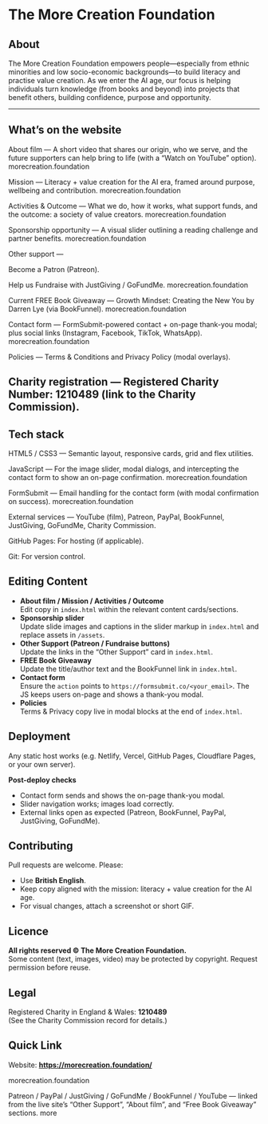 # The More Creation Foundation

## About
The More Creation Foundation empowers people—especially from ethnic minorities and low socio-economic backgrounds—to build literacy and practise value creation. As we enter the AI age, our focus is helping individuals turn knowledge (from books and beyond) into projects that benefit others, building confidence, purpose and opportunity.

---

## What’s on the website

About film — A short video that shares our origin, who we serve, and the future supporters can help bring to life (with a “Watch on YouTube” option). 
morecreation.foundation

Mission — Literacy + value creation for the AI era, framed around purpose, wellbeing and contribution. 
morecreation.foundation

Activities & Outcome — What we do, how it works, what support funds, and the outcome: a society of value creators. 
morecreation.foundation

Sponsorship opportunity — A visual slider outlining a reading challenge and partner benefits. 
morecreation.foundation

Other support —

Become a Patron (Patreon).

Help us Fundraise with JustGiving / GoFundMe. 
morecreation.foundation

Current FREE Book Giveaway — Growth Mindset: Creating the New You by Darren Lye (via BookFunnel). 
morecreation.foundation

Contact form — FormSubmit-powered contact + on-page thank-you modal; plus social links (Instagram, Facebook, TikTok, WhatsApp). 
morecreation.foundation

Policies — Terms & Conditions and Privacy Policy (modal overlays).

Charity registration — Registered Charity Number: 1210489 (link to the Charity Commission).
---

## Tech stack

HTML5 / CSS3 — Semantic layout, responsive cards, grid and flex utilities.

JavaScript — For the image slider, modal dialogs, and intercepting the contact form to show an on-page confirmation. 
morecreation.foundation

FormSubmit — Email handling for the contact form (with modal confirmation on success). 
morecreation.foundation

External services — YouTube (film), Patreon, PayPal, BookFunnel, JustGiving, GoFundMe, Charity Commission.

GitHub Pages: For hosting (if applicable).

Git: For version control.


## Editing Content
- **About film / Mission / Activities / Outcome**  
  Edit copy in `index.html` within the relevant content cards/sections.
- **Sponsorship slider**  
  Update slide images and captions in the slider markup in `index.html` and replace assets in `/assets`.
- **Other Support (Patreon / Fundraise buttons)**  
  Update the links in the “Other Support” card in `index.html`.
- **FREE Book Giveaway**  
  Update the title/author text and the BookFunnel link in `index.html`.
- **Contact form**  
  Ensure the `action` points to `https://formsubmit.co/<your_email>`. The JS keeps users on-page and shows a thank-you modal.
- **Policies**  
  Terms & Privacy copy live in modal blocks at the end of `index.html`.

## Deployment
Any static host works (e.g. Netlify, Vercel, GitHub Pages, Cloudflare Pages, or your own server).

**Post-deploy checks**
- Contact form sends and shows the on-page thank-you modal.
- Slider navigation works; images load correctly.
- External links open as expected (Patreon, BookFunnel, PayPal, JustGiving, GoFundMe).

## Contributing
Pull requests are welcome. Please:
- Use **British English**.
- Keep copy aligned with the mission: literacy + value creation for the AI age.
- For visual changes, attach a screenshot or short GIF.

## Licence
**All rights reserved © The More Creation Foundation.**  
Some content (text, images, video) may be protected by copyright. Request permission before reuse.

## Legal
Registered Charity in England & Wales: **1210489**  
(See the Charity Commission record for details.)

## Quick Link
Website: **https://morecreation.foundation/**

morecreation.foundation

Patreon / PayPal / JustGiving / GoFundMe / BookFunnel / YouTube — linked from the live site’s “Other Support”, “About film”, and “Free Book Giveaway” sections. 
more
